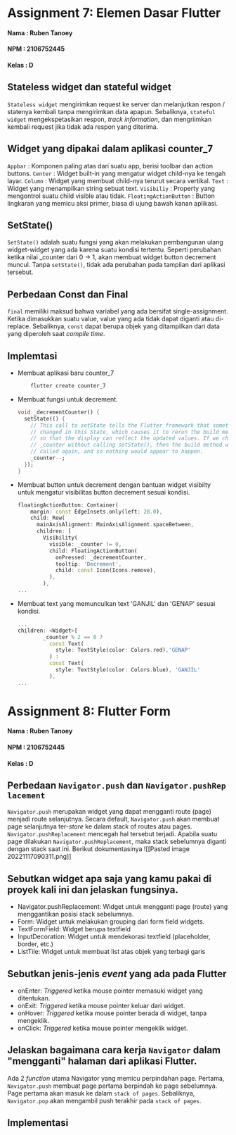 # Assignment 7: Elemen Dasar Flutter

#### Nama    : Ruben Tanoey
#### NPM     : 2106752445
#### Kelas   : D

## Stateless widget dan stateful widget
`Stateless widget` mengirimkan request ke server dan melanjutkan respon / statenya kembali tanpa mengirimkan data apapun. Sebaliknya, `stateful widget` mengekspetasikan respon, *track information*, dan mengriimkan kembali request jika tidak ada respon yang diterima.

## Widget yang dipakai dalam aplikasi counter_7
`Appbar`    : Komponen paling atas dari suatu app, berisi toolbar dan action buttons.
`Center`    : Widget built-in yang mengatur widget child-nya ke tengah layar.
`Column`    : Widget yang membuat child-nya terurut secara vertikal.
`Text`      : Widget yang menampilkan string sebuat text.
`Visibiliy` : Property yang mengontrol suatu child visible atau tidak.
`FloatingActionButton`  : Button lingkaran yang memicu aksi primer, biasa di ujung bawah kanan aplikasi.

## SetState()
`SetState()` adalah suatu fungsi yang akan melakukan pembangunan ulang widget-widget yang ada karena suatu kondisi tertentu. Seperti perubahan ketika nilai _counter dari 0 -> 1, akan membuat widget button decrement muncul. Tanpa `setState()`, tidak ada perubahan pada tampilan dari aplikasi tersebut.

## Perbedaan Const dan Final
`final` memiliki maksud bahwa variabel yang ada bersifat single-assignment. Ketika dimasukkan suatu value, value yang ada tidak dapat diganti atau di-replace. Sebaliknya, `const` dapat berupa objek yang ditampilkan dari data yang diperoleh saat *compile time*.

## Implemtasi
- Membuat aplikasi baru counter_7
    ```dart
        flutter create counter_7
    ```
- Membuat fungsi untuk decrement.
    ```dart
    void _decrementCounter() {
      setState(() {
        // This call to setState tells the Flutter framework that something has
        // changed in this State, which causes it to rerun the build method below
        // so that the display can reflect the updated values. If we changed
        // _counter without calling setState(), then the build method would not be
        // called again, and so nothing would appear to happen.
        _counter--;
      });
    }
    ```
- Membuat button untuk decrement dengan bantuan widget visibilty untuk mengatur visibilitas button decrement sesuai kondisi.
    ```dart
    floatingActionButton: Container(
        margin: const EdgeInsets.only(left: 28.0),
        child: Row(
          mainAxisAlignment: MainAxisAlignment.spaceBetween,
          children: [
            Visibility(
              visible: _counter != 0,
              child: FloatingActionButton(
                onPressed: _decrementCounter,
                tooltip: 'Decrement',
                child: const Icon(Icons.remove),
              ),
            ),
    ...
    ```
- Membuat text yang memunculkan text 'GANJIL' dan 'GENAP' sesuai kondisi.
    ```dart
    ...
    children: <Widget>[
            _counter % 2 == 0 ?
              const Text(
                style: TextStyle(color: Colors.red),'GENAP'
              ) :
              const Text(
                style: TextStyle(color: Colors.blue), 'GANJIL'
              ),
    ...
    ```

# Assignment 8: Flutter Form

#### Nama    : Ruben Tanoey
#### NPM     : 2106752445
#### Kelas   : D

## Perbedaan `Navigator.push` dan `Navigator.pushReplacement`
`Navigator.push` merupakan widget yang dapat mengganti route (page) menjadi route selanjutnya. Secara default, `Navigator.push` akan membuat page selanjutnya ter-*store* ke dalam stack of routes atau pages. `Navigator.pushReplacement` mencegah hal tersebut terjadi. Apabila suatu page dilakukan `Navigator.pushReplacement`, maka stack sebelumnya diganti dengan stack saat ini. Berikut dokumentasinya
![[Pasted image 20221117090311.png]]

## Sebutkan widget apa saja yang kamu pakai di proyek kali ini dan jelaskan fungsinya.
- Navigator.pushReplacement: Widget untuk mengganti page (route) yang menggantikan posisi stack sebelumnya.
- Form: Widget untuk melakukan grouping dari form field widgets.
- TextFormField: Widget berupa textfield
- InputDecoration: Widget untuk mendekorasi textfield (placeholder, border, etc.)
- ListTile: Widget untuk membuat list atas objek yang terbagi garis

## Sebutkan jenis-jenis _event_ yang ada pada Flutter

- onEnter: *Triggered* ketika mouse pointer memasuki widget yang ditentukan.
- onExit: *Triggered* ketika mouse pointer keluar dari widget.
- onHover: *Triggered* ketika mouse pointer berada di widget, tanpa mengeklik.
- onClick: *Triggered* ketika mouse pointer mengeklik widget.

## Jelaskan bagaimana cara kerja `Navigator` dalam "mengganti" halaman dari aplikasi Flutter.

Ada 2 *function* utama Navigator yang memicu perpindahan page. Pertama, `Navigator.push` membuat page pertama berpindah ke page sebelumnya. Page pertama akan masuk ke dalam `stack of pages`. Sebaliknya, `Navigator.pop` akan mengambil push terakhir pada `stack of pages`.

## Implementasi